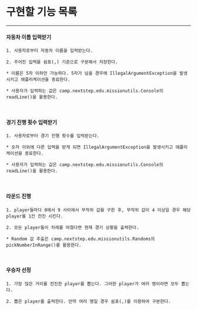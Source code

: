 # 구현할 기능 목록

---
#### 자동차 이름 입력받기
````
1. 사용자로부터 자동차 이름을 입력받는다.

2. 주어진 입력을 쉼표(,) 기준으로 구분해서 저장한다.

* 이름은 5자 이하만 가능하다. 5자가 넘을 경우에 IllegalArgumentException을 발생시키고 애플리케이션을 종료한다.

* 사용자가 입력하는 값은 camp.nextstep.edu.missionutils.Console의 readLine()을 활용한다.
````

<br/>

#### 경기 진행 횟수 입력받기
````
1. 사용자로부터 경기 진행 횟수를 입력받는다.

* 숫자 이외에 다른 입력을 받게 되면 IllegalArgumentException을 발생시키고 애플리케이션을 종료한다.

* 사용자가 입력하는 값은 camp.nextstep.edu.missionutils.Console의 readLine()을 활용한다.
````
<br/>

#### 라운드 진행
````
1. player들마다 0에서 9 사이에서 무작위 값을 구한 후, 무작위 값이 4 이상일 경우 해당 player를 1칸 전진 시킨다.

2. 모든 player들이 차례를 마쳤다면 현재 경기 상황을 출력한다. 

* Random 값 추출은 camp.nextstep.edu.missionutils.Randoms의 pickNumberInRange()를 활용한다.
````
<br/>

#### 우승자 선정
````
1. 가장 많은 거리를 전진한 player를 뽑는다. 그러한 player가 여러 명이라면 모두 뽑는다.

2. 뽑은 player를 출력한다. 만약 여러 명일 경우 쉼표(,)를 이용하여 구분한다.
````